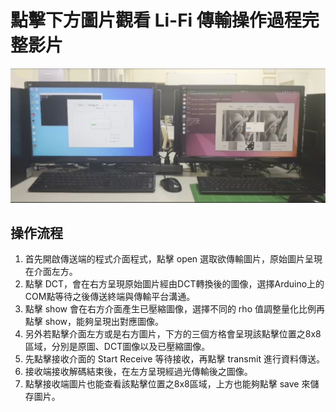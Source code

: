 # 點擊下方圖片觀看 Li-Fi 傳輸操作過程完整影片
[![IMAGE ALT TEXT](https://github.com/Williamochi/project/blob/main/LiFipicture.png)](https://youtu.be/08VAHlQcgLw "Li-Fi 傳輸操作過程完整影片")

## 操作流程
1. 首先開啟傳送端的程式介面程式，點擊 open 選取欲傳輸圖片，原始圖片呈現在介面左方。
2. 點擊 DCT，會在右方呈現原始圖片經由DCT轉換後的圖像，選擇Arduino上的COM點等待之後傳送終端與傳輸平台溝通。
3. 點擊 show 會在右方介面產生已壓縮圖像，選擇不同的 rho 值調整量化比例再點擊 show，能夠呈現出對應圖像。
4. 另外若點擊介面左方或是右方圖片，下方的三個方格會呈現該點擊位置之8x8區域，分別是原圖、DCT圖像以及已壓縮圖像。
5. 先點擊接收介面的 Start Receive 等待接收，再點擊 transmit 進行資料傳送。
6. 接收端接收解碼結束後，在左方呈現經過光傳輸後之圖像。
7. 點擊接收端圖片也能查看該點擊位置之8x8區域，上方也能夠點擊 save 來儲存圖片。
